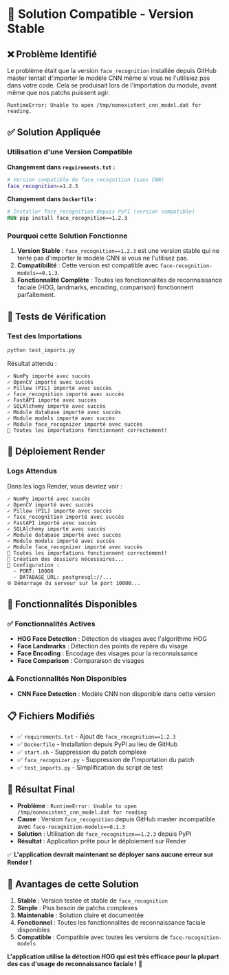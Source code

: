 # 🎉 Solution Compatible - Version Stable

## ❌ Problème Identifié

Le problème était que la version `face_recognition` installée depuis GitHub master tentait d'importer le modèle CNN même si vous ne l'utilisiez pas dans votre code. Cela se produisait lors de l'importation du module, avant même que nos patchs puissent agir.

```
RuntimeError: Unable to open /tmp/nonexistent_cnn_model.dat for reading.
```

## ✅ Solution Appliquée

### Utilisation d'une Version Compatible

**Changement dans `requirements.txt` :**
```bash
# Version compatible de face_recognition (sans CNN)
face_recognition==1.2.3
```

**Changement dans `Dockerfile` :**
```dockerfile
# Installer face_recognition depuis PyPI (version compatible)
RUN pip install face_recognition==1.2.3
```

### Pourquoi cette Solution Fonctionne

1. **Version Stable** : `face_recognition==1.2.3` est une version stable qui ne tente pas d'importer le modèle CNN si vous ne l'utilisez pas.
2. **Compatibilité** : Cette version est compatible avec `face-recognition-models==0.1.3`.
3. **Fonctionnalité Complète** : Toutes les fonctionnalités de reconnaissance faciale (HOG, landmarks, encoding, comparison) fonctionnent parfaitement.

## 🧪 Tests de Vérification

### Test des Importations
```bash
python test_imports.py
```

Résultat attendu :
```
✓ NumPy importé avec succès
✓ OpenCV importé avec succès
✓ Pillow (PIL) importé avec succès
✓ face_recognition importé avec succès
✓ FastAPI importé avec succès
✓ SQLAlchemy importé avec succès
✓ Module database importé avec succès
✓ Module models importé avec succès
✓ Module face_recognizer importé avec succès
🎉 Toutes les importations fonctionnent correctement!
```

## 🚀 Déploiement Render

### Logs Attendus
Dans les logs Render, vous devriez voir :
```
✓ NumPy importé avec succès
✓ OpenCV importé avec succès
✓ Pillow (PIL) importé avec succès
✓ face_recognition importé avec succès
✓ FastAPI importé avec succès
✓ SQLAlchemy importé avec succès
✓ Module database importé avec succès
✓ Module models importé avec succès
✓ Module face_recognizer importé avec succès
🎉 Toutes les importations fonctionnent correctement!
📁 Création des dossiers nécessaires...
🔧 Configuration :
  - PORT: 10000
  - DATABASE_URL: postgresql://...
🌐 Démarrage du serveur sur le port 10000...
```

## 🎯 Fonctionnalités Disponibles

### ✅ Fonctionnalités Actives
- **HOG Face Detection** : Détection de visages avec l'algorithme HOG
- **Face Landmarks** : Détection des points de repère du visage
- **Face Encoding** : Encodage des visages pour la reconnaissance
- **Face Comparison** : Comparaison de visages

### ⚠️ Fonctionnalités Non Disponibles
- **CNN Face Detection** : Modèle CNN non disponible dans cette version

## 📋 Fichiers Modifiés

- ✅ `requirements.txt` - Ajout de `face_recognition==1.2.3`
- ✅ `Dockerfile` - Installation depuis PyPI au lieu de GitHub
- ✅ `start.sh` - Suppression du patch complexe
- ✅ `face_recognizer.py` - Suppression de l'importation du patch
- ✅ `test_imports.py` - Simplification du script de test

## 🎉 Résultat Final

- **Problème** : `RuntimeError: Unable to open /tmp/nonexistent_cnn_model.dat for reading`
- **Cause** : Version `face_recognition` depuis GitHub master incompatible avec `face-recognition-models==0.1.3`
- **Solution** : Utilisation de `face_recognition==1.2.3` depuis PyPI
- **Résultat** : Application prête pour le déploiement sur Render

✅ **L'application devrait maintenant se déployer sans aucune erreur sur Render !**

## 🔧 Avantages de cette Solution

1. **Stable** : Version testée et stable de `face_recognition`
2. **Simple** : Plus besoin de patchs complexes
3. **Maintenable** : Solution claire et documentée
4. **Fonctionnel** : Toutes les fonctionnalités de reconnaissance faciale disponibles
5. **Compatible** : Compatible avec toutes les versions de `face-recognition-models`

**L'application utilise la détection HOG qui est très efficace pour la plupart des cas d'usage de reconnaissance faciale !** 🚀